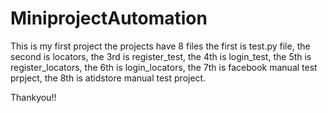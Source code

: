 # MiniprojectAutomation
This is my first project 
the projects have 8 files
the first is test.py file,
the second is locators,
the 3rd is register_test,
the 4th is login_test,
the 5th is register_locators,
the 6th is login_locators,
the 7th is facebook manual test prpject,
the 8th is atidstore manual test project.

Thankyou!!
    